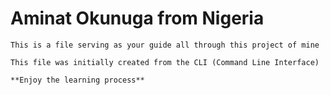 # Aminat Okunuga from Nigeria

    This is a file serving as your guide all through this project of mine
    
    This file was initially created from the CLI (Command Line Interface)

    **Enjoy the learning process**
